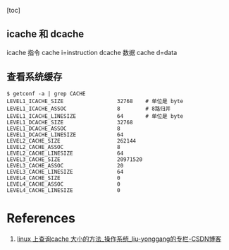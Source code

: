 [toc]

## icache 和 dcache

icache 指令 cache i=instruction
dcache 数据 cache d=data

## 查看系统缓存

```
$ getconf -a | grep CACHE
LEVEL1_ICACHE_SIZE                 32768    # 单位是 byte
LEVEL1_ICACHE_ASSOC                8        # 8路归并
LEVEL1_ICACHE_LINESIZE             64       # 单位是 byte
LEVEL1_DCACHE_SIZE                 32768
LEVEL1_DCACHE_ASSOC                8
LEVEL1_DCACHE_LINESIZE             64
LEVEL2_CACHE_SIZE                  262144
LEVEL2_CACHE_ASSOC                 8
LEVEL2_CACHE_LINESIZE              64
LEVEL3_CACHE_SIZE                  20971520
LEVEL3_CACHE_ASSOC                 20
LEVEL3_CACHE_LINESIZE              64
LEVEL4_CACHE_SIZE                  0
LEVEL4_CACHE_ASSOC                 0
LEVEL4_CACHE_LINESIZE              0
```


# References
1. [linux 上查询cache 大小的方法_操作系统_liu-yonggang的专栏-CSDN博客](https://blog.csdn.net/yt_42370304/article/details/83904121)
